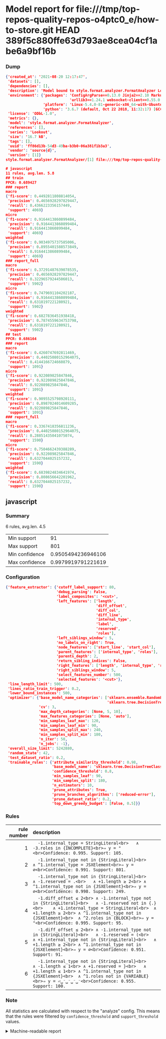 # Model report for file:///tmp/top-repos-quality-repos-o4ptc0_e/how-to-store.git HEAD 389f5c880ffe63d793ae8cea04cf1abe6a9bf16b

### Dump

```json
{'created_at': '2021-08-20 12:17:47',
 'datasets': [],
 'dependencies': [],
 'description': 'Model bound to style.format.analyzer.FormatAnalyzer Lookout analyzer.',
 'environment': {'packages': 'ConfigArgParse==0.13.0 Jinja2==2.10 MarkupSafe==1.1.1 PyStemmer==1.3.0 PyYAML==5.1 Pympler==0.5 SQLAlchemy==1.2.10 SQLAlchemy-Utils==0.33.3 asdf==2.3.2 bblfsh==2.12.7 boto==2.49.0 boto3==1.9.130 botocore==1.12.130 cachetools==2.0.1 certifi==2019.3.9 chardet==3.0.4 clint==0.5.1 docker==3.7.0 docker-pycreds==0.4.0 dulwich==0.19.11 grpcio==1.19.0 grpcio-tools==1.19.0 humanfriendly==4.16.1 humanize==0.5.1 idna==2.8 jmespath==0.9.4 jsonschema==2.6.0 lookout-sdk==0.4.1 lookout-sdk-ml==0.19.0 lookout-style==0.2.0 lz4==2.1.6 modelforge==0.12.1 numpy==1.16.2 packaging==19.0 pandas==0.22.0 pip==19.0.3 protobuf==3.7.0 psycopg2-binary==2.7.5 pygtrie==2.3 pyparsing==2.3.1 python-dateutil==2.8.0 python-igraph==0.7.1.post6 pytz==2019.1 requests==2.21.0 requirements-parser==0.2.0 scikit-learn==0.20.1 scikit-optimize==0.5.2 scipy==1.2.1 semantic-version==2.6.0 setuptools==40.8.0 six==1.12.0 smart-open==1.8.1 sourced-ml==0.8.2 spdx==2.5.0 stringcase==1.2.0 tabulate==0.8.2 tqdm==4.31.1 '
                             'urllib3==1.24.1 websocket-client==0.55.0 xxhash==1.3.0',
                 'platform': 'Linux-5.4.0-81-generic-x86_64-with-Ubuntu-18.04-bionic',
                 'python': '3.6.7 (default, Oct 22 2018, 11:32:17) [GCC 8.2.0]'},
 'license': 'ODbL-1.0',
 'metrics': {},
 'model': 'style.format.analyzer.FormatAnalyzer',
 'references': [],
 'series': 'Lookout',
 'size': '16.7 kB',
 'tags': [],
 'uuid': 'ff86d13b-54d3-49ba-b3b0-06a381f1b3a3',
 'vendor': 'source{d}',
 'version': [1]}
style.format.analyzer.FormatAnalyzer/[1] file:///tmp/top-repos-quality-repos-o4ptc0_e/how-to-store.git 389f5c880ffe63d793ae8cea04cf1abe6a9bf16b

# javascript
11 rules, avg.len. 5.8
## train
PPCR: 0.689427
### report
macro
{'f1-score': 0.4492811808814054,
 'precision': 0.4656928297829447,
 'recall': 0.4366223356157449,
 'support': 4069}
micro
{'f1-score': 0.9164413860899484,
 'precision': 0.9164413860899484,
 'recall': 0.9164413860899484,
 'support': 4069}
weighted
{'f1-score': 0.9034975737585006,
 'precision': 0.8955401588573849,
 'recall': 0.9164413860899484,
 'support': 4069}
### report_full
macro
{'f1-score': 0.37291487639078535,
 'precision': 0.4656928297829447,
 'recall': 0.32296579244506013,
 'support': 5902}
micro
{'f1-score': 0.7479691104202187,
 'precision': 0.9164413860899484,
 'recall': 0.6318197221280921,
 'support': 5902}
weighted
{'f1-score': 0.6827836451938418,
 'precision': 0.7874559634753798,
 'recall': 0.6318197221280921,
 'support': 5902}
## test
PPCR: 0.686164
### report
macro
{'f1-score': 0.4260747692811469,
 'precision': 0.44025080152964075,
 'recall': 0.4144166724660879,
 'support': 1091}
micro
{'f1-score': 0.922089825847846,
 'precision': 0.922089825847846,
 'recall': 0.922089825847846,
 'support': 1091}
weighted
{'f1-score': 0.9095525798920111,
 'precision': 0.8987024014609285,
 'recall': 0.922089825847846,
 'support': 1091}
### report_full
macro
{'f1-score': 0.3367418356811236,
 'precision': 0.44025080152964075,
 'recall': 0.28851435041075074,
 'support': 1590}
micro
{'f1-score': 0.7504662439388289,
 'precision': 0.922089825847846,
 'recall': 0.6327044025157232,
 'support': 1590}
weighted
{'f1-score': 0.6839824834641974,
 'precision': 0.808656642201962,
 'recall': 0.6327044025157232,
 'support': 1590}
```

## javascript
### Summary
6 rules, avg.len. 4.5

| | |
|-|-|
|Min support|91|
|Max support|801|
|Min confidence|0.9505494236946106|
|Max confidence|0.9979919791221619|

### Configuration

```json
{'feature_extractor': {'cutoff_label_support': 80,
                       'debug_parsing': False,
                       'label_composites': '<cut>',
                       'left_features': ['length',
                                         'diff_offset',
                                         'diff_col',
                                         'diff_line',
                                         'internal_type',
                                         'label',
                                         'reserved',
                                         'roles'],
                       'left_siblings_window': 5,
                       'no_labels_on_right': True,
                       'node_features': ['start_line', 'start_col'],
                       'parent_features': ['internal_type', 'roles'],
                       'parents_depth': 2,
                       'return_sibling_indices': False,
                       'right_features': ['length', 'internal_type', 'reserved', 'roles'],
                       'right_siblings_window': 5,
                       'select_features_number': 500,
                       'selected_features': '<cut>'},
 'line_length_limit': 500,
 'lines_ratio_train_trigger': 0.2,
 'lower_bound_instances': 500,
 'optimizer': {'base_model_name_categories': ['sklearn.ensemble.RandomForestClassifier',
                                              'sklearn.tree.DecisionTreeClassifier'],
               'cv': 3,
               'max_depth_categories': [None, 5, 10],
               'max_features_categories': [None, 'auto'],
               'min_samples_leaf_max': 120,
               'min_samples_leaf_min': 90,
               'min_samples_split_max': 240,
               'min_samples_split_min': 180,
               'n_iter': 50,
               'n_jobs': -1},
 'overall_size_limit': 5242880,
 'random_state': 42,
 'test_dataset_ratio': 0.2,
 'trainable_rules': {'attribute_similarity_threshold': 0.98,
                     'base_model_name': 'sklearn.tree.DecisionTreeClassifier',
                     'confidence_threshold': 0.8,
                     'min_samples_leaf': 90,
                     'min_samples_split': 180,
                     'n_estimators': 10,
                     'prune_attributes': True,
                     'prune_branches_algorithms': ['reduced-error'],
                     'prune_dataset_ratio': 0.2,
                     'top_down_greedy_budget': [False, 0.5]}}
```

### Rules

| rule number | description |
|----:|:-----|
| 1 | `  -1.internal_type = StringLiteral<br>	∧ -3.roles in {INCOMPLETE}<br>⇒ y = "<br>Confidence: 0.995. Support: 105.` |
| 2 | `  -1.internal_type not in {StringLiteral}<br>	∧ ^1.internal_type = JSXElement<br>⇒ y = ∅<br>Confidence: 0.991. Support: 801.` |
| 3 | `  -1.internal_type not in {StringLiteral}<br>	∧ -1.reserved = .<br>	∧ +1.length ≥ 2<br>	∧ ^1.internal_type not in {JSXElement}<br>⇒ y = ∅<br>Confidence: 0.998. Support: 249.` |
| 4 | `  -1.diff_offset ≤ 2<br>	∧ -1.internal_type not in {StringLiteral}<br>	∧ -1.reserved not in {.}<br>	∧ +1.internal_type = StringLiteral<br>	∧ +1.length ≥ 2<br>	∧ ^1.internal_type not in {JSXElement}<br>	∧ ^2.roles in {BLOCK}<br>⇒ y = "<br>Confidence: 0.995. Support: 95.` |
| 5 | `  -1.diff_offset ≤ 2<br>	∧ -1.internal_type not in {StringLiteral}<br>	∧ -1.reserved = (<br>	∧ +1.internal_type not in {StringLiteral}<br>	∧ +1.length ≥ 2<br>	∧ ^1.internal_type not in {JSXElement}<br>⇒ y = ∅<br>Confidence: 0.951. Support: 91.` |
| 6 | `  -1.internal_type not in {StringLiteral}<br>	∧ -1.length ≤ 1<br>	∧ +1.reserved = }<br>	∧ +1.length ≤ 1<br>	∧ ^1.internal_type not in {JSXElement}<br>	∧ ^1.roles not in {VARIABLE}<br>⇒ y = ⏎␣⁻␣⁻␣⁻␣⁻<br>Confidence: 0.955. Support: 100.` |

### Note
All statistics are calculated with respect to the "analyze" config. This means that the rules were filtered by
`confidence_threshold` and `support_threshold` values.

<details>
    <summary>Machine-readable report</summary>
```json
{"javascript": {"avg_rule_len": 4.5, "max_conf": 0.9979919791221619, "max_support": 801, "min_conf": 0.9505494236946106, "min_support": 91, "num_rules": 6}}
```
</details>
